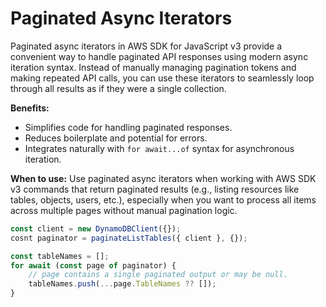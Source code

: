 # Paginated Async Iterators

Paginated async iterators in AWS SDK for JavaScript v3 provide a convenient way to handle paginated API responses using modern async iteration syntax. Instead of manually managing pagination tokens and making repeated API calls, you can use these iterators to seamlessly loop through all results as if they were a single collection.

**Benefits:**
- Simplifies code for handling paginated responses.
- Reduces boilerplate and potential for errors.
- Integrates naturally with `for await...of` syntax for asynchronous iteration.

**When to use:**
Use paginated async iterators when working with AWS SDK v3 commands that return paginated results (e.g., listing resources like tables, objects, users, etc.), especially when you want to process all items across multiple pages without manual pagination logic.

```js
const client = new DynamoDBClient({});
cosnt paginator = paginateListTables({ client }, {});

const tableNames = [];
for await (const page of paginator) {
    // page contains a single paginated output or may be null.
    tableNames.push(...page.TableNames ?? []);
}
```